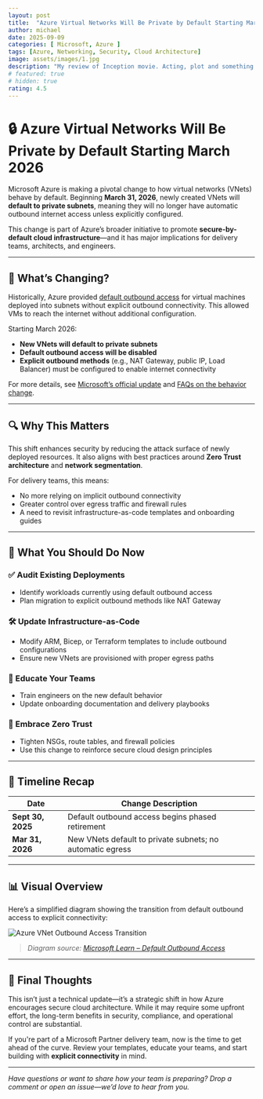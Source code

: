 ```yaml
---
layout: post
title:  "Azure Virtual Networks Will Be Private by Default Starting March 2026"
author: michael
date: 2025-09-09
categories: [ Microsoft, Azure ]
tags: [Azure, Networking, Security, Cloud Architecture]
image: assets/images/1.jpg
description: "My review of Inception movie. Acting, plot and something else in this short description."
# featured: true
# hidden: true
rating: 4.5
---
```


# 🔒 Azure Virtual Networks Will Be Private by Default Starting March 2026

Microsoft Azure is making a pivotal change to how virtual networks (VNets) behave by default. Beginning **March 31, 2026**, newly created VNets will **default to private subnets**, meaning they will no longer have automatic outbound internet access unless explicitly configured.

This change is part of Azure’s broader initiative to promote **secure-by-default cloud infrastructure**—and it has major implications for delivery teams, architects, and engineers.

---

## 🚨 What’s Changing?

Historically, Azure provided [default outbound access](https://learn.microsoft.com/en-us/azure/virtual-network/ip-services/default-outbound-access) for virtual machines deployed into subnets without explicit outbound connectivity. This allowed VMs to reach the internet without additional configuration.

Starting March 2026:

- **New VNets will default to private subnets**
- **Default outbound access will be disabled**
- **Explicit outbound methods** (e.g., NAT Gateway, public IP, Load Balancer) must be configured to enable internet connectivity

For more details, see [Microsoft’s official update](https://azure.microsoft.com/en-us/updates?id=default-outbound-access-for-vms-in-azure-will-be-retired-transition-to-a-new-method-of-internet-access) and [FAQs on the behavior change](https://learn.microsoft.com/en-us/answers/questions/1382414/default-outbound-access-for-vms-in-azure-will-be-r).

---

## 🔍 Why This Matters

This shift enhances security by reducing the attack surface of newly deployed resources. It also aligns with best practices around **Zero Trust architecture** and **network segmentation**.

For delivery teams, this means:

- No more relying on implicit outbound connectivity
- Greater control over egress traffic and firewall rules
- A need to revisit infrastructure-as-code templates and onboarding guides

---

## 🧠 What You Should Do Now

### ✅ Audit Existing Deployments

- Identify workloads currently using default outbound access
- Plan migration to explicit outbound methods like NAT Gateway

### 🛠 Update Infrastructure-as-Code

- Modify ARM, Bicep, or Terraform templates to include outbound configurations
- Ensure new VNets are provisioned with proper egress paths

### 📘 Educate Your Teams

- Train engineers on the new default behavior
- Update onboarding documentation and delivery playbooks

### 🔐 Embrace Zero Trust

- Tighten NSGs, route tables, and firewall policies
- Use this change to reinforce secure cloud design principles

---

## 📅 Timeline Recap

| Date              | Change Description                                      |
|-------------------|----------------------------------------------------------|
| **Sept 30, 2025** | Default outbound access begins phased retirement         |
| **Mar 31, 2026**  | New VNets default to private subnets; no automatic egress |

---

## 📊 Visual Overview

Here’s a simplified diagram showing the transition from default outbound access to explicit connectivity:

![Azure VNet Outbound Access Transition](https://learn.microsoft.com/en-us/media/azure/virtual-network/ip-services/default-outbound-access-diagram.png)

> *Diagram source: [Microsoft Learn – Default Outbound Access](https://learn.microsoft.com/en-us/azure/virtual-network/ip-services/default-outbound-access)*

---

## 💬 Final Thoughts

This isn’t just a technical update—it’s a strategic shift in how Azure encourages secure cloud architecture. While it may require some upfront effort, the long-term benefits in security, compliance, and operational control are substantial.

If you're part of a Microsoft Partner delivery team, now is the time to get ahead of the curve. Review your templates, educate your teams, and start building with **explicit connectivity** in mind.

---

*Have questions or want to share how your team is preparing? Drop a comment or open an issue—we’d love to hear from you.*
